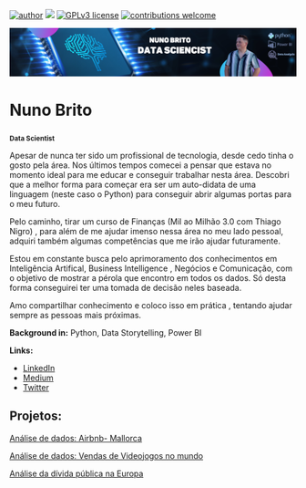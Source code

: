 [![author](https://img.shields.io/badge/author-Nn1nho-red.svg)](https://www.linkedin.com/in/nunobriito) [![](https://img.shields.io/badge/python-3.7+-blue.svg)](https://www.python.org/downloads/release/python-365/) [![GPLv3 license](https://img.shields.io/badge/License-GPLv3-blue.svg)](http://perso.crans.org/besson/LICENSE.html) [![contributions welcome](https://img.shields.io/badge/contributions-welcome-brightgreen.svg?style=flat)](https://github.com/nunobriito/Projects_Data_Science)

<p align="center">
  <img src="Banner.jpg" >
</p>


# Nuno Brito
<sub>**Data Scientist**

Apesar de nunca ter sido um profissional de tecnologia, desde cedo tinha o gosto pela área. Nos últimos tempos comecei a pensar que estava no momento ideal para me educar e conseguir trabalhar nesta área. Descobri que a melhor forma para começar era ser um auto-didata de uma linguagem (neste caso o Python) para conseguir abrir algumas portas para o meu futuro. 

Pelo caminho, tirar um curso de Finanças (Mil ao Milhão 3.0 com Thiago Nigro) , para além de me ajudar imenso nessa área no meu lado pessoal, adquiri também algumas competências que me irão ajudar futuramente.

Estou em constante busca pelo aprimoramento dos conhecimentos em Inteligência Artifical, Business Intelligence , Negócios e Comunicação, com o objetivo de mostrar a pérola que encontro em todos os dados. Só desta forma conseguirei ter uma tomada de decisão neles baseada.

Amo compartilhar conhecimento e coloco isso em prática , tentando ajudar sempre as pessoas mais próximas.

  **Background in:** Python, Data Storytelling, Power BI

**Links:**
* [LinkedIn](https://www.linkedin.com/in/nunobriito/)
* [Medium](https://medium.com/@nuno.almeida.221991)
* [Twitter]()

## Projetos:
[Análise de dados: Airbnb- Mallorca](https://github.com/nunobriito/Projects/blob/main/An%C3%A1lise_de_dados_Airbnb_Mallorca.ipynb)

[Análise de dados: Vendas de Videojogos no mundo](https://github.com/nunobriito/Projects/blob/main/An%C3%A1lise_de_Vendas_de_Videojogos.ipynb)

[Análise da dívida pública na Europa](https://github.com/nunobriito/Projects/blob/main/D%C3%ADvida_P%C3%BAblica_em_Portugal_e_na_Europa_.ipynb)
